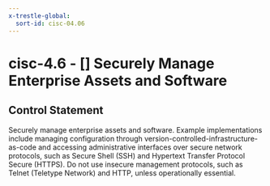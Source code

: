 ```yaml
---
x-trestle-global:
  sort-id: cisc-04.06
---
```


# cisc-4.6 - \[\] Securely Manage Enterprise Assets and Software

## Control Statement

Securely manage enterprise assets and software. Example implementations include managing configuration through version-controlled-infrastructure-as-code and accessing administrative interfaces over secure network protocols, such as Secure Shell (SSH) and Hypertext Transfer Protocol Secure (HTTPS). Do not use insecure management protocols, such as Telnet (Teletype Network) and HTTP, unless operationally essential.
